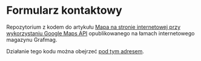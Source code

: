 # Formularz kontaktowy

Repozytorium z kodem do artykułu [Mapa na stronie internetowej przy wykorzystaniu Google Maps API](http://grafmag.pl/artykuly/mapa-na-stronie-internetowej-przy-wykorzystaniu-google-maps-api/) opublikowanego na łamach internetowego magazynu Grafmag.

Działanie tego kodu można obejrzeć [pod tym adresem](http://htulibacki.github.io/grafmag-maps/).